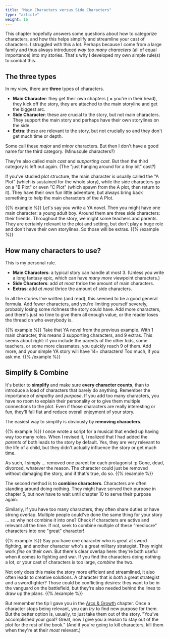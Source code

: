 ```yaml
---
title: "Main Characters versus Side Characters"
type: "article"
weight: 16
---
```


This chapter hopefully answers some questions about how to categorize characters, and how this helps simplify and streamline your cast of characters. I struggled with this a lot. Perhaps because I come from a large family and thus always introduced _way too many characters_ (all of equal importance) into my stories. That's why I developed my own simple rule(s) to combat this.

## The three types

In my view, there are **three** types of characters.

* **Main Character**: they get their own chapters ( = you're in their head), they kick off the story, they are attached to the main storyline and get the biggest arc.
* **Side Character**: these are crucial to the story, but not main characters. They support the main story and perhaps have their own storylines on the side.
* **Extra**: these are relevant to the story, but not crucially so and they don't get much time or depth.

Some call these _major_ and _minor_ characters. But then I don't have a good name for the third category. (Minuscule characters?)

They're also called _main cast_ and _supporting cast_. But then the third category is left out again. (The "just hanging around for a tiny bit" cast?)

If you've studied plot structure, the main character is usually called the "A Plot" (which is sustained for the whole story), while the side characters go on a "B Plot" or even "C Plot" (which spawn from the A plot, then return to it). They have their own fun little adventure, but always bring back something to help the main characters of the A Plot.

{{% example %}}
Let's say you write a YA novel. Then you might have one main character: a young adult boy. Around them are three side characters: their friends. Throughout the story, we might some teachers and parents. They are certainly relevant to the plot and setting, but don't play a huge role and don't have their own storylines. So those will be extras.
{{% /example %}}

## How many characters to use?

This is my personal rule.

* **Main Characters**: a typical story can handle at most 3. (Unless you write a long fantasy epic, which can have _many more_ viewpoint characters.)
* **Side Characters**: add _at most_ thrice the amount of main characters.
* **Extras**: add _at most_ thrice the amount of side characters.

In all the stories I've written (and read), this seemed to be a good general formula. Add fewer characters, and you're limiting yourself severely, probably losing some richness the story could have. Add more characters, and there's just no time to give them all enough value, or the reader loses the thread on who everybody is.

{{% example %}}
Take that YA novel from the previous example. With 1 main character, this means 3 supporting characters, and 9 extras. This seems about right: if you include the parents of the other kids, some teachers, or some more classmates, you quickly reach 9 of them. Add more, and your simple YA story will have 14+ characters! Too much, if you ask me.
{{% /example %}}

## Simplify & Combine

It's better to **simplify** and make sure **every character counts**, than to introduce a load of characters that barely do anything. Remember the importance of _empathy_ and _purpose_. If you add too many characters, you have no room to explain their personality or to give them multiple connections to the plot. Even if those characters are really interesting or fun, they'll fall flat and reduce overall enjoyment of your story.

The easiest way to simplify is obviously by **removing characters**. 

{{% example %}}
I once wrote a script for a musical that ended up having way too many roles. When I revised it, I realized that I had added the _parents_ of both leads to the story by default. Yes, they are very relevant to the life of a child, but they didn't actually influence the story or get much time. 

As such, I simply ... removed one parent for each protagonist :p Gone, dead, divorced, whatever the reason. The character could just be removed without damaging the story, and if that's true, do so. 
{{% /example %}}

The second method is to **combine characters**. Characters are often standing around doing nothing. They might have served their purpose in chapter 5, but now have to wait until chapter 10 to serve their purpose again.

Similarly, if you have too many characters, they often share duties or have strong overlap. Multiple people could've done the same thing for your story ... so why not combine it into one? Check if characters are active and relevant all the time. If not, seek to combine multiple of these "mediocre" characters into one "great" character!

{{% example %}}
Say you have one character who is great at sword fighting, and another character who's a great military strategist. They might work _fine_ on their own. But there's clear overlap here: they're both useful when it comes to fighting and war. If you find the characters doing nothing a lot, or your cast of characters is too large, _combine_ the two. 

Not only does this make the story more efficient and streamlined, it also often leads to creative solutions. A character that is _both_ a great strategist and a swordfighter? Those could be conflicting desires: they want to be in the vanguard on the battlefield, but they're also needed behind the lines to draw up the plans.
{{% /example %}}

But remember the tip I gave you in the [Arcs & Growth](../arcs-and-growth/) chapter. Once a character stops being relevant, you can _try_ to find new purpose for them. But the better option is, usually, to just take them out of the story. "You've accomplished your goal? Great, now I give you a reason to stay out of the plot for the rest of the book." (And if you're going to kill characters, kill them when they're at their _most_ relevant.)